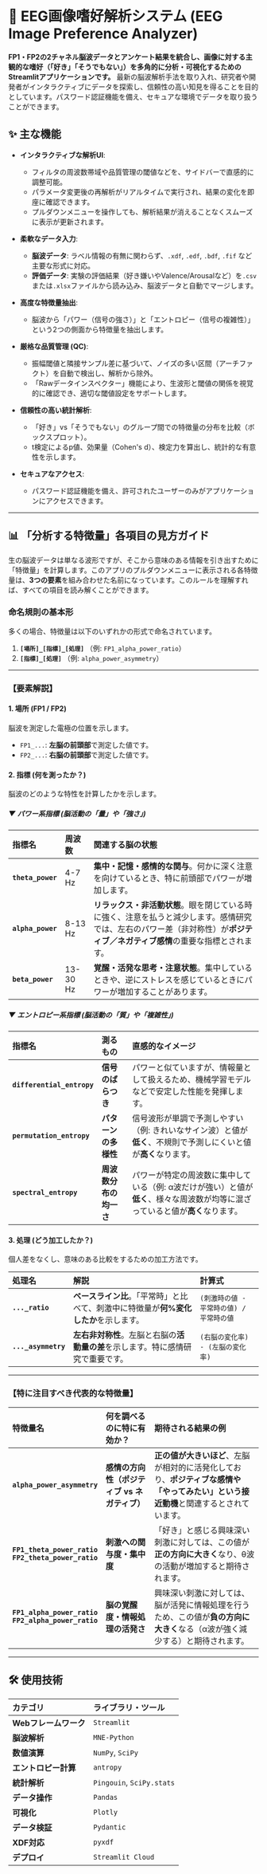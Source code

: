 
# 🧠 EEG画像嗜好解析システム (EEG Image Preference Analyzer)

**FP1・FP2の2チャネル脳波データとアンケート結果を統合し、画像に対する主観的な嗜好（「好き」「そうでもない」）を多角的に分析・可視化するためのStreamlitアプリケーションです。**
最新の脳波解析手法を取り入れ、研究者や開発者がインタラクティブにデータを探索し、信頼性の高い知見を得ることを目的としています。パスワード認証機能を備え、セキュアな環境でデータを取り扱うことができます。


## ✨ 主な機能

*   **インタラクティブな解析UI**:
    *   フィルタの周波数帯域や品質管理の閾値などを、サイドバーで直感的に調整可能。
    *   パラメータ変更後の再解析がリアルタイムで実行され、結果の変化を即座に確認できます。
    *   プルダウンメニューを操作しても、解析結果が消えることなくスムーズに表示が更新されます。

*   **柔軟なデータ入力**:
    *   **脳波データ**: ラベル情報の有無に関わらず、`.xdf`, `.edf`, `.bdf`, `.fif` など主要な形式に対応。
    *   **評価データ**: 実験の評価結果（好き嫌いやValence/Arousalなど）を`.csv`または`.xlsx`ファイルから読み込み、脳波データと自動でマージします。

*   **高度な特徴量抽出**:
    *   脳波から「パワー（信号の強さ）」と「エントロピー（信号の複雑性）」という2つの側面から特徴量を抽出します。

*   **厳格な品質管理 (QC)**:
    *   振幅閾値と隣接サンプル差に基づいて、ノイズの多い区間（アーチファクト）を自動で検出し、解析から除外。
    *   「Rawデータインスペクター」機能により、生波形と閾値の関係を視覚的に確認でき、適切な閾値設定をサポートします。

*   **信頼性の高い統計解析**:
    *   「好き」vs「そうでもない」のグループ間での特徴量の分布を比較（ボックスプロット）。
    *   t検定によるp値、効果量（Cohen's d）、検定力を算出し、統計的な有意性を示します。

*   **セキュアなアクセス**:
    *   パスワード認証機能を備え、許可されたユーザーのみがアプリケーションにアクセスできます。

---

## 📊 「分析する特徴量」各項目の見方ガイド

生の脳波データは単なる波形ですが、そこから意味のある情報を引き出すために「特徴量」を計算します。このアプリのプルダウンメニューに表示される各特徴量は、**3つの要素**を組み合わせた名前になっています。このルールを理解すれば、すべての項目を読み解くことができます。

### 命名規則の基本形

多くの場合、特徴量は以下のいずれかの形式で命名されています。

1.  **`[場所]_[指標]_[処理]`** （例: `FP1_alpha_power_ratio`）
2.  **`[指標]_[処理]`** （例: `alpha_power_asymmetry`）

---

### 【要素解説】

#### 1. 場所 (FP1 / FP2)

脳波を測定した電極の位置を示します。
*   `FP1_...`: **左脳の前頭部**で測定した値です。
*   `FP2_...`: **右脳の前頭部**で測定した値です。

#### 2. 指標 (何を測ったか？)

脳波のどのような特性を計算したかを示します。

##### ▼ パワー系指標 (脳活動の「量」や「強さ」)
| 指標名 | 周波数 | 関連する脳の状態 |
| :--- | :--- | :--- |
| **`theta_power`** | 4-7 Hz | **集中・記憶・感情的な関与**。何かに深く注意を向けているとき、特に前頭部でパワーが増加します。 |
| **`alpha_power`** | 8-13 Hz | **リラックス・非活動状態**。眼を閉じている時に強く、注意を払うと減少します。感情研究では、左右のパワー差（非対称性）が**ポジティブ／ネガティブ感情**の重要な指標とされます。 |
| **`beta_power`** | 13-30 Hz | **覚醒・活発な思考・注意状態**。集中しているときや、逆にストレスを感じているときにパワーが増加することがあります。 |

##### ▼ エントロピー系指標 (脳活動の「質」や「複雑性」)
| 指標名 | 測るもの | 直感的なイメージ |
| :--- | :--- | :--- |
| **`differential_entropy`** | **信号のばらつき** | パワーと似ていますが、情報量として扱えるため、機械学習モデルなどで安定した性能を発揮します。 |
| **`permutation_entropy`** | **パターンの多様性** | 信号波形が単調で予測しやすい（例: きれいなサイン波）と値が**低く**、不規則で予測しにくいと値が**高く**なります。 |
| **`spectral_entropy`** | **周波数分布の均一さ** | パワーが特定の周波数に集中している（例: α波だけが強い）と値が**低く**、様々な周波数が均等に混ざっていると値が**高く**なります。 |

#### 3. 処理 (どう加工したか？)

個人差をなくし、意味のある比較をするための加工方法です。

| 処理名 | 解説 | 計算式 |
| :--- | :--- | :--- |
| **`..._ratio`** | **ベースライン比**。「平常時」と比べて、刺激中に特徴量が**何%変化したか**を示します。 | `(刺激時の値 - 平常時の値) / 平常時の値` |
| **`..._asymmetry`** | **左右非対称性**。左脳と右脳の**活動量の差**を示します。特に感情研究で重要です。 | `(右脳の変化率) - (左脳の変化率)` |

---

### 【特に注目すべき代表的な特徴量】

| 特徴量名 | 何を調べるのに特に有効か？ | 期待される結果の例 |
| :--- | :--- | :--- |
| **`alpha_power_asymmetry`** | **感情の方向性（ポジティブ vs ネガティブ）** | **正の値が大きいほど**、左脳が相対的に活発化しており、**ポジティブな感情や「やってみたい」という接近動機**と関連するとされています。 |
| **`FP1_theta_power_ratio`<br>`FP2_theta_power_ratio`** | **刺激への関与度・集中度** | 「好き」と感じる興味深い刺激に対しては、この値が**正の方向に大きく**なり、θ波の活動が増加すると期待されます。 |
| **`FP1_alpha_power_ratio`<br>`FP2_alpha_power_ratio`** | **脳の覚醒度・情報処理の活発さ** | 興味深い刺激に対しては、脳が活発に情報処理を行うため、この値が**負の方向に大きく**なる（α波が強く減少する）と期待されます。 |

---

## 🛠️ 使用技術

| カテゴリ | ライブラリ・ツール |
| :--- | :--- |
| **Webフレームワーク** | `Streamlit` |
| **脳波解析** | `MNE-Python` |
| **数値演算** | `NumPy`, `SciPy` |
| **エントロピー計算** | `antropy` |
| **統計解析** | `Pingouin`, `SciPy.stats` |
| **データ操作** | `Pandas` |
| **可視化** | `Plotly` |
| **データ検証** | `Pydantic` |
| **XDF対応** | `pyxdf` |
| **デプロイ** | `Streamlit Cloud` |

